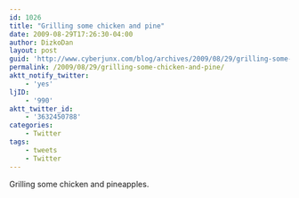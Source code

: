 ```yaml
---
id: 1026
title: "Grilling some chicken and pine"
date: 2009-08-29T17:26:30-04:00
author: DizkoDan
layout: post
guid: 'http://www.cyberjunx.com/blog/archives/2009/08/29/grilling-some-chicken-and-pine/'
permalink: /2009/08/29/grilling-some-chicken-and-pine/
aktt_notify_twitter:
    - 'yes'
ljID:
    - '990'
aktt_twitter_id:
    - '3632450788'
categories:
    - Twitter
tags:
    - tweets
    - Twitter
---
```


Grilling some chicken and pineapples.